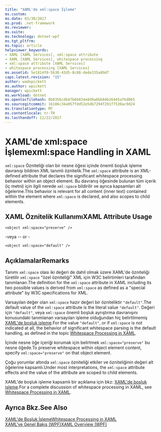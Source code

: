 ```yaml
---
title: "XAML'de xml:space İşleme"
ms.custom: 
ms.date: 03/30/2017
ms.prod: .net-framework
ms.reviewer: 
ms.suite: 
ms.technology: dotnet-wpf
ms.tgt_pltfrm: 
ms.topic: article
helpviewer_keywords:
- XAML [XAML Services], xml:space attribute
- XAML [XAML Services], whitespace processing
- xml:space attribute [XAML Services]
- whitespace processing [XAML Services]
ms.assetid: 5e1814f0-5b30-43d5-8c88-dede335a89d7
caps.latest.revision: "15"
author: wadepickett
ms.author: wpickett
manager: wpickett
ms.workload: dotnet
ms.openlocfilehash: 8b8356cdb47b6b834e8d9a6bb84b26445af6d865
ms.sourcegitcommit: 16186c34a957fdd52e5db7294f291f7530ac9d24
ms.translationtype: MT
ms.contentlocale: tr-TR
ms.lasthandoff: 12/22/2017
---
```

# <a name="xmlspace-handling-in-xaml"></a><span data-ttu-id="2ac0e-102">XAML'de xml:space İşleme</span><span class="sxs-lookup"><span data-stu-id="2ac0e-102">xml:space Handling in XAML</span></span>
<span data-ttu-id="2ac0e-103">`xml:space` Özniteliği olan bir nesne öğesi içinde önemli boşluk işleme davranışı bildiren XML tanımlı öznitelik.</span><span class="sxs-lookup"><span data-stu-id="2ac0e-103">The `xml:space` attribute is an XML-defined attribute that declares the significant whitespace processing behavior within an object element.</span></span> <span data-ttu-id="2ac0e-104">Bu davranış öğesinde bulunan tüm içerik (iç metni) için ilgili nerede `xml:space` bildirilir ve ayrıca kapsamları alt öğelerine.</span><span class="sxs-lookup"><span data-stu-id="2ac0e-104">This behavior is relevant for all content (inner text) contained within the element where `xml:space` is declared, and also scopes to child elements.</span></span>  
  
## <a name="xaml-attribute-usage"></a><span data-ttu-id="2ac0e-105">XAML Öznitelik Kullanımı</span><span class="sxs-lookup"><span data-stu-id="2ac0e-105">XAML Attribute Usage</span></span>  
  
```xaml  
<object xml:space="preserve" />  
```  
  
 <span data-ttu-id="2ac0e-106">\-veya -</span><span class="sxs-lookup"><span data-stu-id="2ac0e-106">\- or -</span></span>  
  
```xaml  
<object xml:space="default" />  
```  
  
## <a name="remarks"></a><span data-ttu-id="2ac0e-107">Açıklamalar</span><span class="sxs-lookup"><span data-stu-id="2ac0e-107">Remarks</span></span>  
 <span data-ttu-id="2ac0e-108">Tanımı `xml:space` olası iki değeri de dahil olmak üzere XAML'de özniteliği türetilir `xml:space` "özel özniteliği" XML için W3C belirtimleri tarafından tanımlanan.</span><span class="sxs-lookup"><span data-stu-id="2ac0e-108">The definition for the `xml:space` attribute in XAML including its two possible values is derived from `xml:space` as defined as a "special attribute" by W3C specifications for XML.</span></span>  
  
 <span data-ttu-id="2ac0e-109">Varsayılan değer olan `xml:space` hazır değeri bir özniteliktir `"default"`.</span><span class="sxs-lookup"><span data-stu-id="2ac0e-109">The default value of the `xml:space` attribute is the literal value `"default"`.</span></span> <span data-ttu-id="2ac0e-110">Değeri için `"default"`, veya `xml:space` önemli boşluk ayrıştırma davranışını konusundaki tanımlanan varsayılan işleme olduğundan hiç belirtilmemiş [XAML'de boşluk işleme](../../../docs/framework/xaml-services/whitespace-processing-in-xaml.md).</span><span class="sxs-lookup"><span data-stu-id="2ac0e-110">For the value `"default"`, or if `xml:space` is not indicated at all, the behavior of significant whitespace parsing is the default handling, as defined in the topic [Whitespace Processing in XAML](../../../docs/framework/xaml-services/whitespace-processing-in-xaml.md).</span></span>  
  
 <span data-ttu-id="2ac0e-111">İçinde nesne öğe içeriği korumak için belirtmek `xml:space="preserve"` bu nesne öğede.</span><span class="sxs-lookup"><span data-stu-id="2ac0e-111">To preserve whitespace within object element content, specify `xml:space="preserve"` on that object element.</span></span>  
  
 <span data-ttu-id="2ac0e-112">Çoğu yorumlar altında `xml:space` özniteliği etkiler ve özniteliğinin değeri alt öğelerine kapsamlı.</span><span class="sxs-lookup"><span data-stu-id="2ac0e-112">Under most interpretations, the `xml:space` attribute effects and the value of the attribute are scoped to child elements.</span></span>  
  
 <span data-ttu-id="2ac0e-113">XAML'de boşluk işleme kapsamlı bir açıklama için bkz: [XAML'de boşluk işleme](../../../docs/framework/xaml-services/whitespace-processing-in-xaml.md).</span><span class="sxs-lookup"><span data-stu-id="2ac0e-113">For a complete discussion of whitespace processing in XAML, see [Whitespace Processing in XAML](../../../docs/framework/xaml-services/whitespace-processing-in-xaml.md).</span></span>  
  
## <a name="see-also"></a><span data-ttu-id="2ac0e-114">Ayrıca Bkz.</span><span class="sxs-lookup"><span data-stu-id="2ac0e-114">See Also</span></span>  
 [<span data-ttu-id="2ac0e-115">XAML'de Boşluk İşleme</span><span class="sxs-lookup"><span data-stu-id="2ac0e-115">Whitespace Processing in XAML</span></span>](../../../docs/framework/xaml-services/whitespace-processing-in-xaml.md)  
 [<span data-ttu-id="2ac0e-116">XAML'ye Genel Bakış (WPF)</span><span class="sxs-lookup"><span data-stu-id="2ac0e-116">XAML Overview (WPF)</span></span>](../../../docs/framework/wpf/advanced/xaml-overview-wpf.md)
